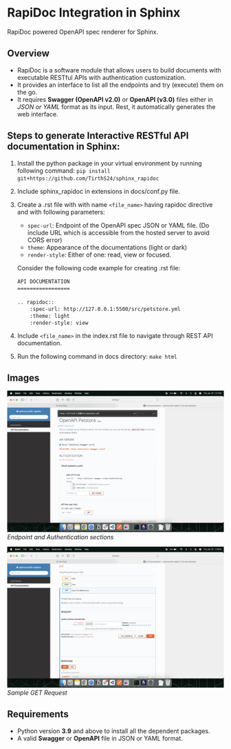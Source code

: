 # RapiDoc Integration in Sphinx
RapiDoc powered OpenAPI spec renderer for Sphinx.

## Overview
- RapiDoc is a software module that allows users to build documents with executable RESTful APIs with authentication customization.
- It provides an interface to list all the endpoints and try (execute) them on the go.
- It requires **Swagger (OpenAPI v2.0)** or **OpenAPI (v3.0)** files either in *JSON or YAML* format as its input. Rest, it automatically generates the web interface.


## Steps to generate Interactive RESTful API documentation in Sphinx:
1. Install the python package in your virtual environment by running following command:
`pip install git+https://github.com/TirthS24/sphinx_rapidoc`
2. Include sphinx_rapidoc in extensions in docs/conf.py file.
3. Create a .rst file with with name `<file_name>` having rapidoc directive and with following parameters:
    - `spec-url`: Endpoint of the OpenAPI spec JSON or YAML file. (Do include URL which is accessible from the hosted server to avoid CORS error)
    - `theme`: Appearance of the documentations (light or dark)
    - `render-style`: Either of one: read, view or focused.

    Consider the following code example for creating .rst file:
    ```
    API DOCUMENTATION
    =================

    .. rapidoc::
        :spec-url: http://127.0.0.1:5500/src/petstore.yml
        :theme: light
        :render-style: view
    ```

4. Include `<file_name>` in the index.rst file to navigate through REST API documentation.
5. Run the following command in docs directory: `make html`

## Images
![Endpoint and Authentication sections](./utils/view.png)
*Endpoint and Authentication sections*

![Sample POST Request](./utils/request.png)
*Sample GET Request*

## Requirements
- Python version **3.9** and above to install all the dependent packages.
- A valid **Swagger** or **OpenAPI** file in JSON or YAML format.